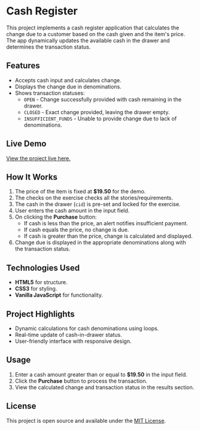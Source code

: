 # Cash Register

This project implements a cash register application that calculates the change due to a customer based on the cash given and the item's price. The app dynamically updates the available cash in the drawer and determines the transaction status.

## Features

- Accepts cash input and calculates change.
- Displays the change due in denominations.
- Shows transaction statuses:
  - `OPEN` - Change successfully provided with cash remaining in the drawer.
  - `CLOSED` - Exact change provided, leaving the drawer empty.
  - `INSUFFICIENT_FUNDS` - Unable to provide change due to lack of denominations.

## Live Demo

[View the project live here.](https://ahmednadeemgondal.github.io/freeCodeCamp_project_4_cash_register/)

## How It Works

1. The price of the item is fixed at **$19.50** for the demo.
2. The checks on the exercise checks all the stories/requirements.
3. The cash in the drawer (`cid`) is pre-set and locked for the exercise.
4. User enters the cash amount in the input field.
5. On clicking the **Purchase** button:
   - If cash is less than the price, an alert notifies insufficient payment.
   - If cash equals the price, no change is due.
   - If cash is greater than the price, change is calculated and displayed.
6. Change due is displayed in the appropriate denominations along with the transaction status.

## Technologies Used

- **HTML5** for structure.
- **CSS3** for styling.
- **Vanilla JavaScript** for functionality.

## Project Highlights

- Dynamic calculations for cash denominations using loops.
- Real-time update of cash-in-drawer status.
- User-friendly interface with responsive design.

## Usage

1. Enter a cash amount greater than or equal to **$19.50** in the input field.
2. Click the **Purchase** button to process the transaction.
3. View the calculated change and transaction status in the results section.

## License

This project is open source and available under the [MIT License](https://opensource.org/licenses/MIT).
